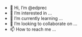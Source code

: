 - 👋 Hi, I’m @edprec
- 👀 I’m interested in ...
- 🌱 I’m currently learning ...
- 💞️ I’m looking to collaborate on ...
- 📫 How to reach me ...

<!---
edprec/edprec is a ✨ special ✨ repository because its `README.md` (this file) appears on your GitHub profile.
You can click the Preview link to take a look at your changes.
--->
